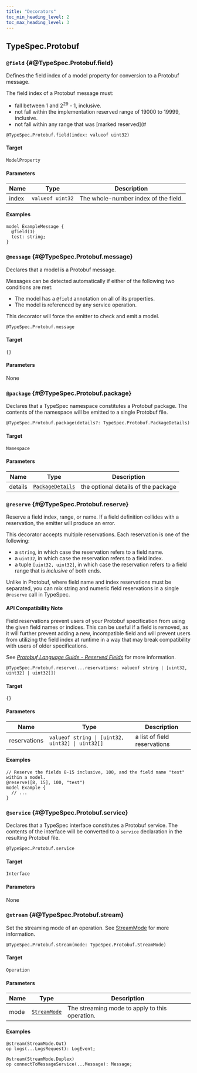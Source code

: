 ```yaml
---
title: "Decorators"
toc_min_heading_level: 2
toc_max_heading_level: 3
---
```




## TypeSpec.Protobuf

### `@field` {#@TypeSpec.Protobuf.field}

Defines the field index of a model property for conversion to a Protobuf
message.

The field index of a Protobuf message must:

- fall between 1 and 2<sup>29</sup> - 1, inclusive.
- not fall within the implementation reserved range of 19000 to 19999, inclusive.
- not fall within any range that was [marked reserved](#

```typespec
@TypeSpec.Protobuf.field(index: valueof uint32)
```

#### Target

`ModelProperty`

#### Parameters

| Name  | Type             | Description                          |
| ----- | ---------------- | ------------------------------------ |
| index | `valueof uint32` | The whole-number index of the field. |

#### Examples

```typespec
model ExampleMessage {
  @field(1)
  test: string;
}
```

### `@message` {#@TypeSpec.Protobuf.message}

Declares that a model is a Protobuf message.

Messages can be detected automatically if either of the following two conditions are met:

- The model has a `@field` annotation on all of its properties.
- The model is referenced by any service operation.

This decorator will force the emitter to check and emit a model.

```typespec
@TypeSpec.Protobuf.message
```

#### Target

`{}`

#### Parameters

None

### `@package` {#@TypeSpec.Protobuf.package}

Declares that a TypeSpec namespace constitutes a Protobuf package. The contents of the namespace will be emitted to a
single Protobuf file.

```typespec
@TypeSpec.Protobuf.package(details?: TypeSpec.Protobuf.PackageDetails)
```

#### Target

`Namespace`

#### Parameters

| Name    | Type                                                                 | Description                         |
| ------- | -------------------------------------------------------------------- | ----------------------------------- |
| details | [`PackageDetails`](./data-types.md#TypeSpec.Protobuf.PackageDetails) | the optional details of the package |

### `@reserve` {#@TypeSpec.Protobuf.reserve}

Reserve a field index, range, or name. If a field definition collides with a reservation, the emitter will produce
an error.

This decorator accepts multiple reservations. Each reservation is one of the following:

- a `string`, in which case the reservation refers to a field name.
- a `uint32`, in which case the reservation refers to a field index.
- a tuple `[uint32, uint32]`, in which case the reservation refers to a field range that is _inclusive_ of both ends.

Unlike in Protobuf, where field name and index reservations must be separated, you can mix string and numeric field
reservations in a single `@reserve` call in TypeSpec.

#### API Compatibility Note

Field reservations prevent users of your Protobuf specification from using the given field names or indices. This can
be useful if a field is removed, as it will further prevent adding a new, incompatible field and will prevent users
from utilizing the field index at runtime in a way that may break compatibility with users of older specifications.

See _[Protobuf Language Guide - Reserved Fields](https://protobuf.dev/programming-guides/proto3/#reserved)_ for more
information.

```typespec
@TypeSpec.Protobuf.reserve(...reservations: valueof string | [uint32, uint32] | uint32[])
```

#### Target

`{}`

#### Parameters

| Name         | Type                                             | Description                  |
| ------------ | ------------------------------------------------ | ---------------------------- |
| reservations | `valueof string \| [uint32, uint32] \| uint32[]` | a list of field reservations |

#### Examples

```typespec
// Reserve the fields 8-15 inclusive, 100, and the field name "test" within a model.
@reserve([8, 15], 100, "test")
model Example {
  // ...
}
```

### `@service` {#@TypeSpec.Protobuf.service}

Declares that a TypeSpec interface constitutes a Protobuf service. The contents of the interface will be converted to
a `service` declaration in the resulting Protobuf file.

```typespec
@TypeSpec.Protobuf.service
```

#### Target

`Interface`

#### Parameters

None

### `@stream` {#@TypeSpec.Protobuf.stream}

Set the streaming mode of an operation. See [StreamMode](./data-types#TypeSpec.Protobuf.StreamMode) for more information.

```typespec
@TypeSpec.Protobuf.stream(mode: TypeSpec.Protobuf.StreamMode)
```

#### Target

`Operation`

#### Parameters

| Name | Type                                                         | Description                                    |
| ---- | ------------------------------------------------------------ | ---------------------------------------------- |
| mode | [`StreamMode`](./data-types.md#TypeSpec.Protobuf.StreamMode) | The streaming mode to apply to this operation. |

#### Examples

```typespec
@stream(StreamMode.Out)
op logs(...LogsRequest): LogEvent;
```

```typespec
@stream(StreamMode.Duplex)
op connectToMessageService(...Message): Message;
```
